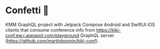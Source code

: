 # Confetti 🎊

KMM GraphQL project with Jetpack Compose Android and SwiftUI iOS clients that consume conference info from https://kiki-conf.ew.r.appspot.com/playground GraphQL server (https://github.com/martinbonnin/kiki-conf).
